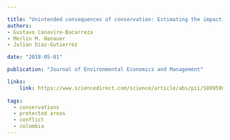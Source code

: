 ```yaml
---

title: "Unintended consequences of conservation: Estimating the impact of protected areas on violence in Colombia"
authors:
- Gustavo Canavire-Bacarreza
- Merlin M. Hanauer
- Julian Diaz-Gutierrez

date: "2018-05-01"

publication: "Journal of Environmental Economics and Management"

links:
    link: https://www.sciencedirect.com/science/article/abs/pii/S0095069617303625
    
tags:
  - conservations
  - protected areas
  - conflict
  - colombia
---
```

